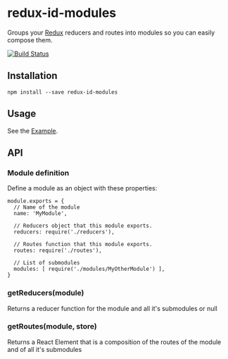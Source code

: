 # redux-id-modules
Groups your [Redux](https://github.com/rackt/redux) reducers and routes into
modules so you can easily compose them.

[![Build Status](https://travis-ci.org/Industrial/redux-id-modules.svg?branch=master)](https://travis-ci.org/Industrial/redux-id-modules)

## Installation
```
npm install --save redux-id-modules
```

## Usage
See the [Example](https://github.com/Industrial/redux-id-modules/blob/master/example).

## API

### Module definition
Define a module as an object with these properties:

    module.exports = {
      // Name of the module
      name: 'MyModule',

      // Reducers object that this module exports.
      reducers: require('./reducers'),

      // Routes function that this module exports.
      routes: require('./routes'),

      // List of submodules
      modules: [ require('./modules/MyOtherModule') ],
    }

### getReducers(module)
Returns a reducer function for the module and all it's submodules or null

### getRoutes(module, store)
Returns a React Element that is a composition of the routes of the module and of all it's submodules